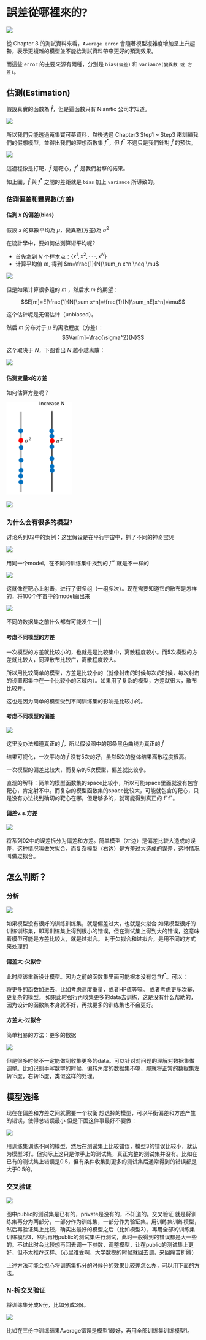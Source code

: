# 誤差從哪裡來的?

![](res/chapter5-1.png)

從 Chapter 3 的測試資料來看，`Average error` 會隨著模型複雜度增加呈上升趨勢，表示更複雜的模型並不能給測試資料帶來更好的預測效果。

而這些 `error` 的主要來源有兩種，分別是 `bias(偏差)` 和 `variance(變異數 或 方差)`。

<!-- 然而 $bias$ 和 $variance$ 是什么？可以查看 [机器学习中的Bias(偏差)，Error(误差)，和Variance(方差)有什么区别和联系？](https://www.zhihu.com/question/27068705) -->

## 估測(Estimation)

假設真實的函數為 $\hat f$，但是這函數只有 Niamtic 公司才知道。

![](res/chapter5-2.png)

所以我們只能透過蒐集寶可夢資料，然後透過 Chapter3 Step1 ~ Step3 來訓練我們的假想模型，並得出我們的理想函數集 $f^*$，但 $f^*$ 不過只是我們針對 $\hat f$ 的預估。

![](res/chapter5-3.png)

這過程像是打靶，$\hat f$ 是靶心，$f^*$ 是我們射擊的結果。

如上圖，$\hat f$ 與 $f^*$ 之間的差距就是 `bias` 加上 `variance` 所導致的。


### 估測偏差和變異數(方差)


<!-- 我们先理解一下偏差和方差是怎样计算的呢？ [偏差(Bias)和方差(Variance)——机器学习中的模型选择](https://segmentfault.com/a/1190000016447144) -->

#### 估測 $x$ 的偏差(bias)

假設 $x$ 的算數平均為 $\mu$，變異數(方差)為 $\sigma^2$

在統計學中，要如何估測算術平均呢?

- 首先拿到 $N$ 个样本点：$\{x^1,x^2,···,x^N\}$
- 计算平均值 $m$, 得到 $m=\frac{1}{N}\sum_n x^n \neq \mu$

![](res/chapter5-4.png)

但是如果计算很多组的 $m$ ，然后求 $m$ 的期望：

$$E[m]=E[\frac{1}{N}\sum x^n]=\frac{1}{N}\sum_nE[x^n]=\mu$$

这个估计呢是无偏估计（unbiased）。

然后 $m$ 分布对于 $\mu$ 的离散程度（方差）：
$$Var[m]=\frac{\sigma^2}{N}$$

这个取决于 $N$，下图看出 $N$ 越小越离散：

![](res/chapter5-5.png)

#### 估测变量x的方差

如何估算方差呢？

![](res/chapter5-6.png)

![](res/chapter5-7.png)

### 为什么会有很多的模型?

讨论系列02中的案例：这里假设是在平行宇宙中，抓了不同的神奇宝贝

![](res/chapter5-8.png)

用同一个model，在不同的训练集中找到的 $f^∗$ 就是不一样的

![](res/chapter5-9.png)

这就像在靶心上射击，进行了很多组（一组多次）。现在需要知道它的散布是怎样的，将100个宇宙中的model画出来

![](res/chapter5-10.png)

不同的数据集之前什么都有可能发生—||


#### 考虑不同模型的方差

一次模型的方差就比较小的，也就是是比较集中，离散程度较小。而5次模型的方差就比较大，同理散布比较广，离散程度较大。

所以用比较简单的模型，方差是比较小的（就像射击的时候每次的时候，每次射击的设置都集中在一个比较小的区域内）。如果用了复杂的模型，方差就很大，散布比较开。

这也是因为简单的模型受到不同训练集的影响是比较小的。

#### 考虑不同模型的偏差

![](res/chapter5-11.png)

这里没办法知道真正的 $\hat{f}$，所以假设图中的那条黑色曲线为真正的 $\hat{f}$

结果可视化，一次平均的 $\bar{f}$ 没有5次的好，虽然5次的整体结果离散程度很高。



一次模型的偏差比较大，而复杂的5次模型，偏差就比较小。

直观的解释：简单的模型函数集的space比较小，所以可能space里面就没有包含靶心，肯定射不中。而复杂的模型函数集的space比较大，可能就包含的靶心，只是没有办法找到确切的靶心在哪，但足够多的，就可能得到真正的 f¯f¯。


#### 偏差v.s.方差

![](res/chapter5-12.png)

将系列02中的误差拆分为偏差和方差。简单模型（左边）是偏差比较大造成的误差，这种情况叫做欠拟合，而复杂模型（右边）是方差过大造成的误差，这种情况叫做过拟合。

## 怎么判断？

### 分析

![](res/chapter5-13.png)

如果模型没有很好的训练训练集，就是偏差过大，也就是欠拟合
如果模型很好的训练训练集，即再训练集上得到很小的错误，但在测试集上得到大的错误，这意味着模型可能是方差比较大，就是过拟合。
对于欠拟合和过拟合，是用不同的方式来处理的

#### 偏差大-欠拟合

此时应该重新设计模型。因为之前的函数集里面可能根本没有包含$f^*$。可以：


将更多的函数加进去，比如考虑高度重量，或者HP值等等。
或者考虑更多次幂、更复杂的模型。
如果此时强行再收集更多的data去训练，这是没有什么帮助的，因为设计的函数集本身就不好，再找更多的训练集也不会更好。

#### 方差大-过拟合

简单粗暴的方法：更多的数据

![](res/chapter5-14.png)

但是很多时候不一定能做到收集更多的data。可以针对对问题的理解对数据集做调整。比如识别手写数字的时候，偏转角度的数据集不够，那就将正常的数据集左转15度，右转15度，类似这样的处理。

## 模型选择



现在在偏差和方差之间就需要一个权衡
想选择的模型，可以平衡偏差和方差产生的错误，使得总错误最小
但是下面这件事最好不要做：

![](res/chapter5-15.png)

用训练集训练不同的模型，然后在测试集上比较错误，模型3的错误比较小，就认为模型3好。但实际上这只是你手上的测试集，真正完整的测试集并没有。比如在已有的测试集上错误是0.5，但有条件收集到更多的测试集后通常得到的错误都是大于0.5的。

### 交叉验证

![](res/chapter5-16.png)

图中public的测试集是已有的，private是没有的，不知道的。交叉验证 就是将训练集再分为两部分，一部分作为训练集，一部分作为验证集。用训练集训练模型，然后再验证集上比较，确实出最好的模型之后（比如模型3），再用全部的训练集训练模型3，然后再用public的测试集进行测试，此时一般得到的错误都是大一些的。不过此时会比较想再回去调一下参数，调整模型，让在public的测试集上更好，但不太推荐这样。（心里难受啊，大学数模的时候就回去调，来回痛苦折腾）

上述方法可能会担心将训练集拆分的时候分的效果比较差怎么办，可以用下面的方法。

### N-折交叉验证
将训练集分成N份，比如分成3份。

![](res/chapter5-17.png)

比如在三份中训练结果Average错误是模型1最好，再用全部训练集训练模型1。